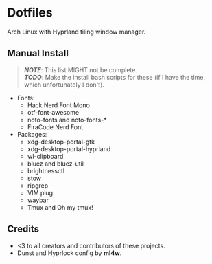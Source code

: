 # Dotfiles
Arch Linux with Hyprland tiling window manager.

## Manual Install
> **_NOTE_**: This list MIGHT not be complete.\
> **_TODO_**: Make the install bash scripts for these (if I have the time, which
unfortunately I don't).
- Fonts:
    - Hack Nerd Font Mono
    - otf-font-awesome
    - noto-fonts and noto-fonts-*
    - FiraCode Nerd Font
- Packages:
    - xdg-desktop-portal-gtk
    - xdg-desktop-portal-hyprland
    - wl-clipboard
    - bluez and bluez-util
    - brightnessctl
    - stow
    - ripgrep
    - VIM plug
    - waybar
    - Tmux and Oh my tmux!

## Credits
- <3 to all creators and contributors of these projects.
- Dunst and Hyprlock config by **ml4w**.
